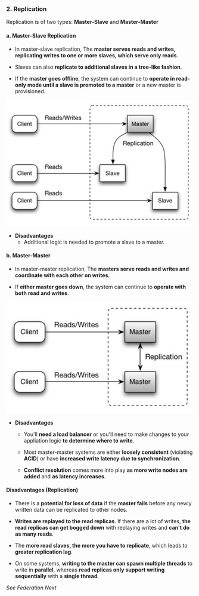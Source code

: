 ### 2. Replication

Replication is of two types: **Master-Slave** and **Master-Master**

#### a. Master-Slave Replication

- In master-slave replication, The **master serves reads and writes, replicating writes to one or more slaves, which serve only reads**. 

-  Slaves can also **replicate to additional slaves in a tree-like fashion**.

- If the **master goes offline**, the system can continue to **operate in read-only mode until a slave is promoted to a master** or a new master is provisioned.

![db2](./db_master_slave.png)

- **Disadvantages**
    - Additional logic is needed to promote a slave to a master. 


#### b. Master-Master 

- In master-master replication, The **masters serve reads and writes and coordinate with each other on writes**. 

- If **either master goes down**, the system can continue to **operate with both read and writes**. 

![db3](./db_master_master.png)

- **Disadvantages** 
    - You'll **need a load balancer** or you'll need to make changes to your appliation logic **to determine where to write**. 

    - Most master-master systems are either **loosely consistent** (violating **ACID**) or have **increased write latency due to synchronization**. 

    - **Conflict resolution** comes more into play **as more write nodes are added** and **as latency increases**.


#### Disadvantages (Replication)

- There is a **potential for loss of data** if the **master fails** before any newly written data can be replicated to other nodes. 

- **Writes are replayed to the read replicas**. If there are a lot of writes, **the read replicas can get bogged down** with replaying writes and **can't do as many reads**.

- The **more read slaves, the more you have to replicate**, which leads to **greater replication lag**. 

- On some systems, **writing to the master can spawn multiple threads** to write in **parallel**, whereas **read replicas only support writing sequentially** with a **single thread**.


_See Federation Next_